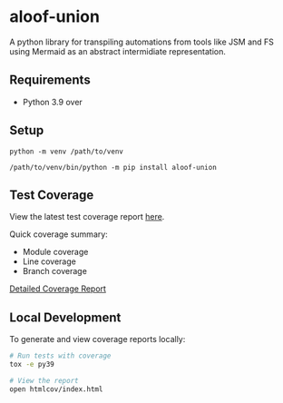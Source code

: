 # aloof-union

A python library for transpiling automations from tools like JSM and FS using Mermaid as an abstract intermidiate representation.

## Requirements

* Python 3.9 over


## Setup

`python -m venv /path/to/venv`

`/path/to/venv/bin/python -m pip install aloof-union`

## Test Coverage

View the latest test coverage report [here](https://yourusername.github.io/aloof-union/coverage/).

Quick coverage summary:
- Module coverage
- Line coverage
- Branch coverage

[Detailed Coverage Report](https://yourusername.github.io/aloof-union/coverage/index.html)

## Local Development

To generate and view coverage reports locally:

```bash
# Run tests with coverage
tox -e py39

# View the report
open htmlcov/index.html
```